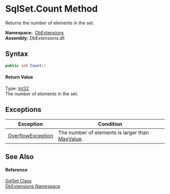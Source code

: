 SqlSet.Count Method
===================
Returns the number of elements in the set.

  **Namespace:**  [DbExtensions][1]  
  **Assembly:** DbExtensions.dll

Syntax
------

```csharp
public int Count()
```

#### Return Value
Type: [Int32][2]  
The number of elements in the set.

Exceptions
----------

Exception              | Condition                                            
---------------------- | ---------------------------------------------------- 
[OverflowException][3] | The number of elements is larger than [MaxValue][4]. 


See Also
--------

#### Reference
[SqlSet Class][5]  
[DbExtensions Namespace][1]  

[1]: ../README.md
[2]: http://msdn.microsoft.com/en-us/library/td2s409d
[3]: http://msdn.microsoft.com/en-us/library/41ktf3wy
[4]: http://msdn.microsoft.com/en-us/library/92chhbf3
[5]: README.md